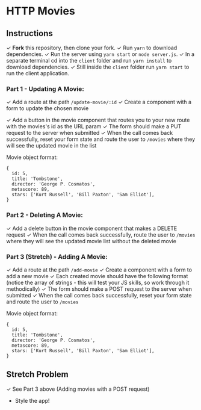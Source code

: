 # HTTP Movies

## Instructions

✓ **Fork** this repository, then clone your fork.
✓ Run `yarn` to download dependencies.
✓ Run the server using `yarn start` or `node server.js`.
✓ In a separate terminal cd into the `client` folder and run `yarn install` to download dependencies.
✓ Still inside the `client` folder run `yarn start` to run the client application.

### Part 1 - Updating A Movie:

✓ Add a route at the path `/update-movie/:id`
✓ Create a component with a form to update the chosen movie

✓ Add a button in the movie component that routes you to your new route with the movies's id as the URL param
✓ The form should make a PUT request to the server when submitted
✓ When the call comes back successfully, reset your form state and route the user to `/movies` where they will see the updated movie in the list

Movie object format:

```
{
  id: 5,
  title: 'Tombstone',
  director: 'George P. Cosmatos',
  metascore: 89,
  stars: ['Kurt Russell', 'Bill Paxton', 'Sam Elliot'],
}
```

### Part 2 - Deleting A Movie:

✓ Add a delete button in the movie component that makes a DELETE request
✓ When the call comes back successfully, route the user to `/movies` where they will see the updated movie list without the deleted movie

### Part 3 (Stretch) - Adding A Movie:

✓ Add a route at the path `/add-movie`
✓ Create a component with a form to add a new movie
✓ Each created movie should have the following format (notice the array of strings - this will test your JS skills, so work through it methodically)
✓ The form should make a POST request to the server when submitted
✓ When the call comes back successfully, reset your form state and route the user to `/movies`

Movie object format:

```
{
  id: 5,
  title: 'Tombstone',
  director: 'George P. Cosmatos',
  metascore: 89,
  stars: ['Kurt Russell', 'Bill Paxton', 'Sam Elliot'],
}
```

## Stretch Problem

✓ See Part 3 above (Adding movies with a POST request)

- Style the app!
